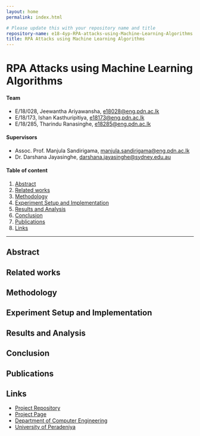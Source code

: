 ```yaml
---
layout: home
permalink: index.html

# Please update this with your repository name and title
repository-name: e18-4yp-RPA-attacks-using-Machine-Learning-Algorithms
title: RPA Attacks using Machine Learning Algorithms
---
```


[comment]: # "This is the standard layout for the project, but you can clean this and use your own template"

# RPA Attacks using Machine Learning Algorithms

#### Team

- E/18/028, Jeewantha Ariyawansha, [e18028@eng.pdn.ac.lk](mailto:name@email.com)
- E/18/173, Ishan Kasthuripitiya, [e18173@eng.pdn.ac.lk](mailto:name@email.com)
- E/18/285, Tharindu Ranasinghe, [e18285@eng.pdn.ac.lk](mailto:name@email.com)

#### Supervisors

- Assoc. Prof. Manjula Sandirigama, [manjula.sandirigama@eng.pdn.ac.lk](mailto:name@eng.pdn.ac.lk)
- Dr. Darshana Jayasinghe, [darshana.jayasinghe@sydney.edu.au](mailto:name@eng.pdn.ac.lk)

#### Table of content

1. [Abstract](#abstract)
2. [Related works](#related-works)
3. [Methodology](#methodology)
4. [Experiment Setup and Implementation](#experiment-setup-and-implementation)
5. [Results and Analysis](#results-and-analysis)
6. [Conclusion](#conclusion)
7. [Publications](#publications)
8. [Links](#links)

---

<!-- 
DELETE THIS SAMPLE before publishing to GitHub Pages !!!
This is a sample image, to show how to add images to your page. To learn more options, please refer [this](https://projects.ce.pdn.ac.lk/docs/faq/how-to-add-an-image/)
![Sample Image](./images/sample.png) 
-->


## Abstract

## Related works

## Methodology

## Experiment Setup and Implementation

## Results and Analysis

## Conclusion

## Publications
[//]: # "Note: Uncomment each once you uploaded the files to the repository"

<!-- 1. [Semester 7 report](./) -->
<!-- 2. [Semester 7 slides](./) -->
<!-- 3. [Semester 8 report](./) -->
<!-- 4. [Semester 8 slides](./) -->
<!-- 5. Author 1, Author 2 and Author 3 "Research paper title" (2021). [PDF](./). -->


## Links

[//]: # ( NOTE: EDIT THIS LINKS WITH YOUR REPO DETAILS )

- [Project Repository](https://github.com/cepdnaclk/e18-4yp-RPA-attacks-using-Machine-Learning-Algorithms)
- [Project Page](https://cepdnaclk.github.io/e18-4yp-RPA-attacks-using-Machine-Learning-Algorithms)
- [Department of Computer Engineering](http://www.ce.pdn.ac.lk/)
- [University of Peradeniya](https://eng.pdn.ac.lk/)

[//]: # "Please refer this to learn more about Markdown syntax"
[//]: # "https://github.com/adam-p/markdown-here/wiki/Markdown-Cheatsheet"
